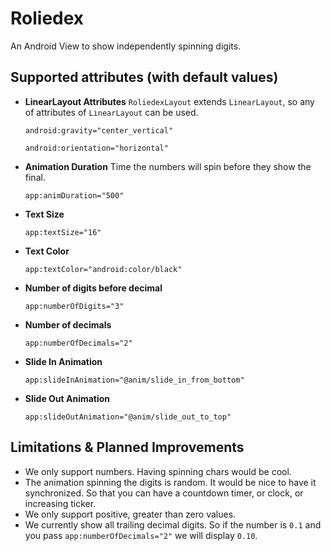 # Roliedex

An Android View to show independently spinning digits.

## Supported attributes (with default values)

 - **LinearLayout Attributes**
    ```RoliedexLayout``` extends ```LinearLayout```, so any of attributes of ```LinearLayout``` can be used.
     ```
     android:gravity="center_vertical"
     ```
     ```
     android:orientation="horizontal"
     ```

 - **Animation Duration**
    Time the numbers will spin before they show the final.
     ```
     app:animDuration="500"
     ```
     
 - **Text Size**
     ```
     app:textSize="16"
     ```

 - **Text Color**
     ```
     app:textColor="android:color/black"
     ```
     
 - **Number of digits before decimal**
     ```
     app:numberOfDigits="3"
     ```
      
 - **Number of decimals**
     ```
     app:numberOfDecimals="2"
     ```
     
 - **Slide In Animation**
     ```
     app:slideInAnimation="@anim/slide_in_from_bottom"
     ```
 
 - **Slide Out Animation**
     ```
     app:slideOutAnimation="@anim/slide_out_to_top"
     ```

## Limitations & Planned Improvements

 - We only support numbers. Having spinning chars would be cool.
 - The animation spinning the digits is random. It would be nice to have it synchronized. So that you can have a countdown timer, or clock, or increasing ticker.
 - We only support positive, greater than zero values.
 - We currently show all trailing decimal digits. So if the number is `0.1` and you pass `app:numberOfDecimals="2"` we will display `0.10`.